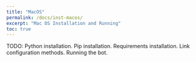 ```yaml
---
title: "MacOS"
permalink: /docs/inst-macos/
excerpt: "Mac OS Installation and Running"
toc: true
---
```


TODO:
Python installation.
Pip installation.
Requirements installation.
Link configuration methods.
Running the bot.
